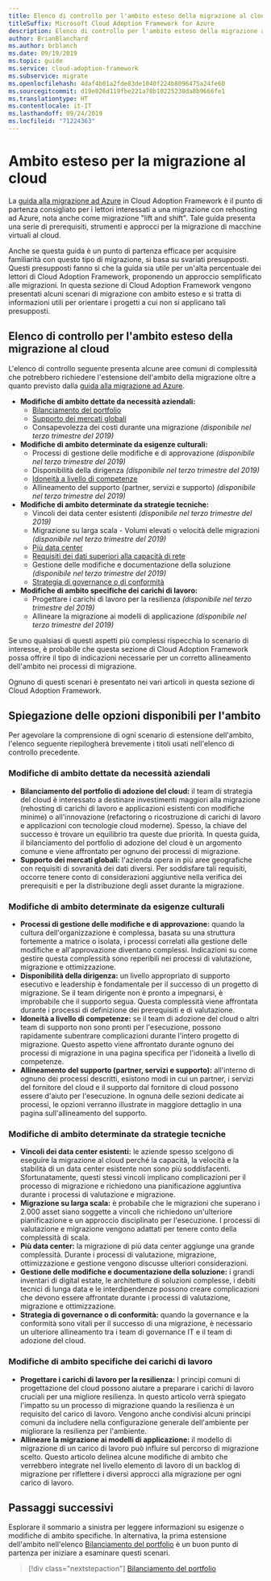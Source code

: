 ```yaml
---
title: Elenco di controllo per l'ambito esteso della migrazione al cloud
titleSuffix: Microsoft Cloud Adoption Framework for Azure
description: Elenco di controllo per l'ambito esteso della migrazione al cloud
author: BrianBlanchard
ms.author: brblanch
ms.date: 09/19/2019
ms.topic: guide
ms.service: cloud-adoption-framework
ms.subservice: migrate
ms.openlocfilehash: 4daf4b01a2fde83de1040f224b8096475a24fe60
ms.sourcegitcommit: d19e026d119fbe221a78b10225230da8b9666fe1
ms.translationtype: HT
ms.contentlocale: it-IT
ms.lasthandoff: 09/24/2019
ms.locfileid: "71224363"
---
```

# <a name="expanded-scope-for-cloud-migration"></a>Ambito esteso per la migrazione al cloud

La [guida alla migrazione ad Azure](../azure-migration-guide/index.md) in Cloud Adoption Framework è il punto di partenza consigliato per i lettori interessati a una migrazione con rehosting ad Azure, nota anche come migrazione "lift and shift". Tale guida presenta una serie di prerequisiti, strumenti e approcci per la migrazione di macchine virtuali al cloud.

Anche se questa guida è un punto di partenza efficace per acquisire familiarità con questo tipo di migrazione, si basa su svariati presupposti. Questi presupposti fanno sì che la guida sia utile per un'alta percentuale dei lettori di Cloud Adoption Framework, proponendo un approccio semplificato alle migrazioni. In questa sezione di Cloud Adoption Framework vengono presentati alcuni scenari di migrazione con ambito esteso e si tratta di informazioni utili per orientare i progetti a cui non si applicano tali presupposti.

## <a name="cloud-migration-expanded-scope-checklist"></a>Elenco di controllo per l'ambito esteso della migrazione al cloud

L'elenco di controllo seguente presenta alcune aree comuni di complessità che potrebbero richiedere l'estensione dell'ambito della migrazione oltre a quanto previsto dalla [guida alla migrazione ad Azure](../azure-migration-guide/index.md).

- **Modifiche di ambito dettate da necessità aziendali:**
  - [Bilanciamento del portfolio](./balance-the-portfolio.md)
  - [Supporto dei mercati globali](../../decision-guides/regions/index.md)
  - Consapevolezza dei costi durante una migrazione *(disponibile nel terzo trimestre del 2019)*
- **Modifiche di ambito determinate da esigenze culturali:**
  - Processi di gestione delle modifiche e di approvazione *(disponibile nel terzo trimestre del 2019)*
  - Disponibilità della dirigenza *(disponibile nel terzo trimestre del 2019)*
  - [Idoneità a livello di competenze](./suggested-skills.md)
  - Allineamento del supporto (partner, servizi e supporto) *(disponibile nel terzo trimestre del 2019)*
- **Modifiche di ambito determinate da strategie tecniche:**
  - Vincoli dei data center esistenti *(disponibile nel terzo trimestre del 2019)*
  - Migrazione su larga scala - Volumi elevati o velocità delle migrazioni *(disponibile nel terzo trimestre del 2019)*
  - [Più data center](./multiple-datacenters.md)
  - [Requisiti dei dati superiori alla capacità di rete](./network-capacity-exceeded.md)
  - Gestione delle modifiche e documentazione della soluzione *(disponibile nel terzo trimestre del 2019)*
  - [Strategia di governance o di conformità](./governance-or-compliance.md)
- **Modifiche di ambito specifiche dei carichi di lavoro:**
  - Progettare i carichi di lavoro per la resilienza *(disponibile nel terzo trimestre del 2019)*
  - Allineare la migrazione ai modelli di applicazione *(disponibile nel terzo trimestre del 2019)*

Se uno qualsiasi di questi aspetti più complessi rispecchia lo scenario di interesse, è probabile che questa sezione di Cloud Adoption Framework possa offrire il tipo di indicazioni necessarie per un corretto allineamento dell'ambito nei processi di migrazione.

Ognuno di questi scenari è presentato nei vari articoli in questa sezione di Cloud Adoption Framework.

## <a name="scope-options-explained"></a>Spiegazione delle opzioni disponibili per l'ambito

Per agevolare la comprensione di ogni scenario di estensione dell'ambito, l'elenco seguente riepilogherà brevemente i titoli usati nell'elenco di controllo precedente.

### <a name="business-driven-scope-changes"></a>Modifiche di ambito dettate da necessità aziendali

- **Bilanciamento del portfolio di adozione del cloud:** il team di strategia del cloud è interessato a destinare investimenti maggiori alla migrazione (rehosting di carichi di lavoro e applicazioni esistenti con modifiche minime) o all'innovazione (refactoring o ricostruzione di carichi di lavoro e applicazioni con tecnologie cloud moderne). Spesso, la chiave del successo è trovare un equilibrio tra queste due priorità. In questa guida, il bilanciamento del portfolio di adozione del cloud è un argomento comune e viene affrontato per ognuno dei processi di migrazione.
- **Supporto dei mercati globali:** l'azienda opera in più aree geografiche con requisiti di sovranità dei dati diversi. Per soddisfare tali requisiti, occorre tenere conto di considerazioni aggiuntive nella verifica dei prerequisiti e per la distribuzione degli asset durante la migrazione.

### <a name="culture-driven-scope-changes"></a>Modifiche di ambito determinate da esigenze culturali

- **Processi di gestione delle modifiche e di approvazione:** quando la cultura dell'organizzazione è complessa, basata su una struttura fortemente a matrice o isolata, i processi correlati alla gestione delle modifiche e all'approvazione diventano complessi. Indicazioni su come gestire questa complessità sono reperibili nei processi di valutazione, migrazione e ottimizzazione.
- **Disponibilità della dirigenza:** un livello appropriato di supporto esecutivo e leadership è fondamentale per il successo di un progetto di migrazione. Se il team dirigente non è pronto a impegnarsi, è improbabile che il supporto segua. Questa complessità viene affrontata durante i processi di definizione dei prerequisiti e di valutazione.
- **Idoneità a livello di competenze:** se il team di adozione del cloud o altri team di supporto non sono pronti per l'esecuzione, possono rapidamente subentrare complicazioni durante l'intero progetto di migrazione. Questo aspetto viene affrontato durante ognuno dei processi di migrazione in una pagina specifica per l'idoneità a livello di competenze.
- **Allineamento del supporto (partner, servizi e supporto):** all'interno di ognuno dei processi descritti, esistono modi in cui un partner, i servizi del fornitore del cloud e il supporto dal fornitore di cloud possono essere d'aiuto per l'esecuzione. In ognuna delle sezioni dedicate ai processi, le opzioni verranno illustrate in maggiore dettaglio in una pagina sull'allineamento del supporto.

### <a name="technical-strategy-driven-scope-changes"></a>Modifiche di ambito determinate da strategie tecniche

- **Vincoli dei data center esistenti:** le aziende spesso scelgono di eseguire la migrazione al cloud perché la capacità, la velocità e la stabilità di un data center esistente non sono più soddisfacenti. Sfortunatamente, questi stessi vincoli implicano complicazioni per il processo di migrazione e richiedono una pianificazione aggiuntiva durante i processi di valutazione e migrazione.
- **Migrazione su larga scala:** è probabile che le migrazioni che superano i 2.000 asset siano soggette a vincoli che richiedono un'ulteriore pianificazione e un approccio disciplinato per l'esecuzione. I processi di valutazione e migrazione vengono adattati per tenere conto della complessità di scala.
- **Più data center:** la migrazione di più data center aggiunge una grande complessità. Durante i processi di valutazione, migrazione, ottimizzazione e gestione vengono discusse ulteriori considerazioni.
- **Gestione delle modifiche e documentazione della soluzione:** i grandi inventari di digital estate, le architetture di soluzioni complesse, i debiti tecnici di lunga data e le interdipendenze possono creare complicazioni che devono essere affrontate durante i processi di valutazione, migrazione e ottimizzazione.
- **Strategia di governance o di conformità:** quando la governance e la conformità sono vitali per il successo di una migrazione, è necessario un ulteriore allineamento tra i team di governance IT e il team di adozione del cloud.

### <a name="workload-specific-scope-changes"></a>Modifiche di ambito specifiche dei carichi di lavoro

- **Progettare i carichi di lavoro per la resilienza:** I principi comuni di progettazione del cloud possono aiutare a preparare i carichi di lavoro cruciali per una migliore resilienza. In questo articolo verrà spiegato l'impatto su un processo di migrazione quando la resilienza è un requisito del carico di lavoro. Vengono anche condivisi alcuni principi comuni da includere nella configurazione generale dell'ambiente per migliorare la resilienza per l'ambiente.
- **Allineare la migrazione ai modelli di applicazione:** il modello di migrazione di un carico di lavoro può influire sul percorso di migrazione scelto. Questo articolo delinea alcune modifiche di ambito che verrebbero integrate nel livello elemento di lavoro di un backlog di migrazione per riflettere i diversi approcci alla migrazione per ogni carico di lavoro.

## <a name="next-steps"></a>Passaggi successivi

Esplorare il sommario a sinistra per leggere informazioni su esigenze o modifiche di ambito specifiche. In alternativa, la prima estensione dell'ambito nell'elenco [Bilanciamento del portfolio](./balance-the-portfolio.md) è un buon punto di partenza per iniziare a esaminare questi scenari.

> [!div class="nextstepaction"]
> [Bilanciamento del portfolio](./balance-the-portfolio.md)

